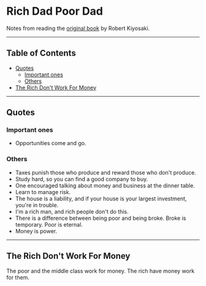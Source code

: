 <!-- omit in toc -->
# Rich Dad Poor Dad

Notes from reading the [original book](https://www.google.com/search?q=rich+dad+poor+dad&oq=rich+dad+poor+dad) by Robert Kiyosaki.

-------

<!-- omit in toc -->
## Table of Contents

- [Quotes](#quotes)
  - [Important ones](#important-ones)
  - [Others](#others)
- [The Rich Don't Work For Money](#the-rich-dont-work-for-money)

-------

## Quotes

### Important ones

- Opportunities come and go.

### Others

- Taxes punish those who produce and reward those who don't produce.
- Study hard, so you can find a good company to buy.
- One encouraged talking about money and business at the dinner table.
- Learn to manage risk.
- The house is a liability, and if your house is your largest investment, you're in trouble.
- I'm a rich man, and rich people don't do this.
- There is a difference between being poor and being broke. Broke is temporary. Poor is eternal.
- Money is power.

-------

## The Rich Don't Work For Money

The poor and the middle class work for money. The rich have money work for them.
